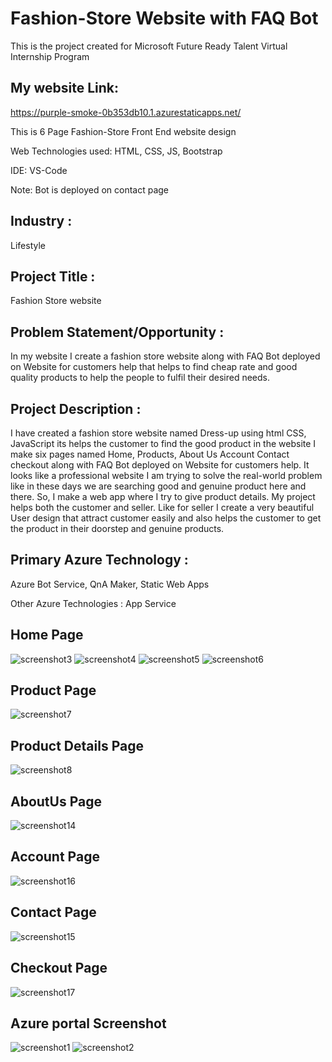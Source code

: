 # Fashion-Store Website with FAQ Bot

This is the project created for Microsoft Future Ready Talent Virtual Internship Program

## My website Link:
https://purple-smoke-0b353db10.1.azurestaticapps.net/

This is 6 Page Fashion-Store Front End website design

Web Technologies used: HTML, CSS, JS, Bootstrap

IDE: VS-Code

Note: Bot is deployed on contact page

## Industry :
Lifestyle

## Project Title :
Fashion Store website

## Problem Statement/Opportunity :
In my website I create a fashion store website along with FAQ Bot deployed on Website for customers help that helps to find cheap rate and good quality products to help the people to fulfil their desired needs.

## Project Description :
I have created a fashion store website named Dress-up using html CSS, JavaScript its helps the customer to find the good product in the website I make six pages named Home, Products, About Us Account Contact checkout along with FAQ Bot deployed on Website for customers help. It looks like a professional website I am trying to solve the real-world problem like in these days we are searching good and genuine product here and there. So, I make a web app where I try to give product details. My project helps both the customer and seller. Like for seller I create a very beautiful User design that attract customer easily and also helps the customer to get the product in their doorstep and genuine products.

## Primary Azure Technology :
Azure Bot Service, QnA Maker, Static Web Apps

Other Azure Technologies : App Service

## Home Page
![screenshot3](https://user-images.githubusercontent.com/105979237/170709423-b588ed51-3778-4c5d-963b-f936048be0c8.jpg)
![screenshot4](https://user-images.githubusercontent.com/105979237/170709475-88bff1d5-b3ac-453f-afee-226006e7f1dd.jpg)
![screenshot5](https://user-images.githubusercontent.com/105979237/170709500-0eee4835-11d6-44de-b956-a95e5e277c82.jpg)
![screenshot6](https://user-images.githubusercontent.com/105979237/170709629-ab7f0c44-706a-4dfc-b816-8a2b99ec1bad.jpg)

## Product Page
![screenshot7](https://user-images.githubusercontent.com/105979237/170709745-38d019a6-b94a-4a0b-bb59-9f1b9d167534.jpg)

## Product Details Page
![screenshot8](https://user-images.githubusercontent.com/105979237/170709801-ece802be-3b08-4969-9cde-9b35aa0fa8fa.jpg)

## AboutUs Page
![screenshot14](https://user-images.githubusercontent.com/105979237/170709900-830baa0e-282b-403c-9bdb-e51d009b158e.jpg)

## Account Page
![screenshot16](https://user-images.githubusercontent.com/105979237/170710333-5c7e5c36-5f52-4e01-b7f1-57d3040fb2aa.jpg)

## Contact Page
![screenshot15](https://user-images.githubusercontent.com/105979237/170710033-dba8c38c-6b31-4e4f-8ee3-62517d7e42c0.jpg)

## Checkout Page
![screenshot17](https://user-images.githubusercontent.com/105979237/170710098-c5298410-9f71-4a0e-bcae-69ee95c27177.jpg)

## Azure portal Screenshot
![screenshot1](https://user-images.githubusercontent.com/105979237/170710489-e691980a-65e1-4b73-a0e7-bc76f74d32f5.jpg)
![screenshot2](https://user-images.githubusercontent.com/105979237/170710513-e4202899-ecb0-42c6-81f2-136c9d0535ef.jpg)

